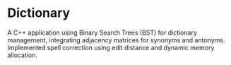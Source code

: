 # Dictionary

A C++ application using Binary Search Trees (BST) for dictionary management, integrating adjacency matrices for synonyms and antonyms. Implemented spell correction using edit distance and dynamic memory allocation. 
